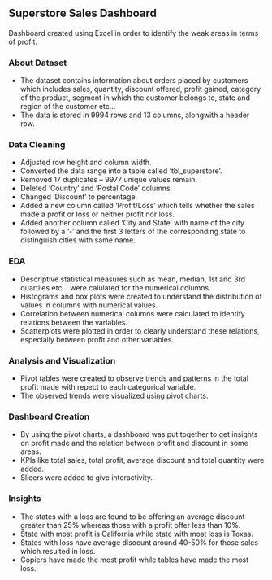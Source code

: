 ## Superstore Sales Dashboard
Dashboard created using Excel in order to identify the weak areas in terms of profit.
### About Dataset
*	The dataset contains information about orders placed by customers which includes sales, quantity, discount offered, profit gained, category of the product, segment in which the customer belongs to, state and region of the customer etc...
*	The data is stored in 9994 rows and 13 columns, alongwith a header row.
### Data Cleaning
*	Adjusted row height and column width.
* Converted the data range into a table called ‘tbl_superstore’.
* Removed 17 duplicates – 9977 unique values remain.
* Deleted ‘Country’ and ‘Postal Code’ columns.
* Changed ‘Discount’ to percentage.
* Added a new column called ‘Profit/Loss’ which tells whether the sales made a profit or loss or neither profit nor loss.
* Added another column called ‘City and State’ with name of the city followed by a ‘-’ and the first 3 letters of the corresponding state to distinguish cities with same name.
### EDA
*	Descriptive statistical measures such as mean, median, 1st and 3rd quartiles etc... were calulated for the numerical columns.
*	Histograms and box plots were created to understand the distribution of values in columns with numerical values.
*	Correlation between numerical columns were calculated to identify relations between the variables.
*	Scatterplots were plotted in order to clearly understand these relations, especially between profit and other variables.
### Analysis and Visualization
*	Pivot tables were created to observe trends and patterns in the total profit made with repect to each categorical variable.
*	The observed trends were visualized using pivot charts.
### Dashboard Creation
*	By using the pivot charts, a dashboard was put together to get insights on profit made and the relation between profit and discount in some areas.
*	KPIs like total sales, total profit, average discount and total quantity were added.
*	Slicers were added to give interactivity.
### Insights
*	The states with a loss are found to be offering an average discount greater than 25% whereas those with a profit offer less than 10%.
*	State with most profit is California while state with most loss is Texas.
*	States with loss have average disocunt around 40-50% for those sales which resulted in loss.
*	Copiers have made the most profit while tables have made the most loss.
